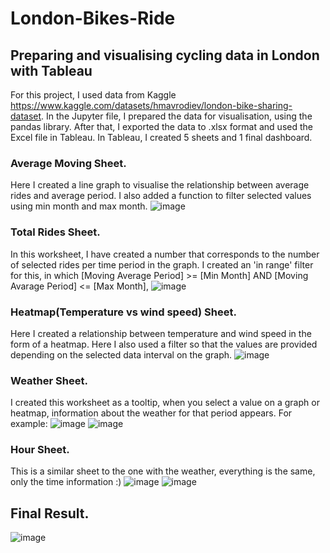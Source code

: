 # London-Bikes-Ride
## Preparing and visualising cycling data in London with Tableau
For this project, I used data from Kaggle https://www.kaggle.com/datasets/hmavrodiev/london-bike-sharing-dataset. In the Jupyter file, I prepared the data for visualisation, using the pandas library. After that, I exported the data to .xlsx format and used the Excel file in Tableau. In Tableau, I created 5 sheets and 1 final dashboard.

### Average Moving Sheet.
Here I created a line graph to visualise the relationship between average rides and average period. I also added a function to filter selected values using min month and max month.
![image](https://github.com/staszharchinskii/London-Bikes-Ride/assets/116664392/c1c6fa48-e297-4e44-a421-6c9de2842e89)

### Total Rides Sheet.
In this worksheet, I have created a number that corresponds to the number of selected rides per time period in the graph. I created an 'in range' filter for this, in which
[Moving Average Period] >= [Min Month]
AND 
[Moving Avarage Period] <= [Max Month], 
![image](https://github.com/staszharchinskii/London-Bikes-Ride/assets/116664392/04f1baf0-b3a4-4320-8d50-e689edb59f1e)

### Heatmap(Temperature vs wind speed) Sheet.
Here I created a relationship between temperature and wind speed in the form of a heatmap. Here I also used a filter so that the values are provided depending on the selected data interval on the graph.
![image](https://github.com/staszharchinskii/London-Bikes-Ride/assets/116664392/4e6cee85-c126-4759-ac28-d4b0666d4cc4)

### Weather Sheet.
I created this worksheet as a tooltip, when you select a value on a graph or heatmap, information about the weather for that period appears.
For example:
![image](https://github.com/staszharchinskii/London-Bikes-Ride/assets/116664392/8bd6cb89-ce7e-47a6-b99b-e148acacd795)
![image](https://github.com/staszharchinskii/London-Bikes-Ride/assets/116664392/1ccfe0e1-3829-4426-8f7a-1dc081ad5eb8)

### Hour Sheet.
This is a similar sheet to the one with the weather, everything is the same, only the time information :)
![image](https://github.com/staszharchinskii/London-Bikes-Ride/assets/116664392/358ab5de-d5e2-43a1-aa91-2aa4a1b43707)
![image](https://github.com/staszharchinskii/London-Bikes-Ride/assets/116664392/66d7bafd-8d95-443c-b068-a7bfd04b72d4)

## Final Result.
![image](https://github.com/staszharchinskii/London-Bikes-Ride/assets/116664392/96e584d5-780c-4688-ae94-269ce11b8cde)


